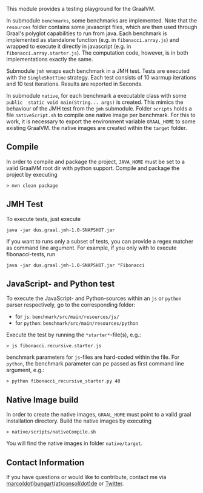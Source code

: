 This module provides a testing playground for the GraalVM.

In submodule `benchmarks`, some benchmarks are implemented. Note that the 
`resources` folder contains some javascript files, which are then used through 
Graal's polyglot capabilities to run from java. Each benchmark is implemented as
standalone function (e.g. in `fibonacci.array.js`) and wrapped to execute it 
directly in javascript (e.g. in `fibonacci.array.starter.js`). The computation 
code, however, is in both implementations exactly the same.

Submodule `jmh` wraps each benchmark in a JMH test. Tests are executed with the 
`SingleShotTime` strategy. Each test consists of 10 warmup iterations and 10
test iterations. Results are reported in Seconds. 

In submodule `native`, for each benchmark a executable class with some `public 
static void main(String... args)` is created. This mimics the behaviour of the 
JMH test from the `jmh` submodule. Folder `scripts` holds a file
`nativeScript.sh` to compile one native image per benchmark. For this to work, 
it is necessary to export the environment variable `GRAAL_HOME` to some existing
GraalVM. the native images are created within the `target` folder.

## Compile

In order to compile and package the project, `JAVA_HOME` must be set to a valid
GraalVM root dir with python support. Compile and package the project by
executing

    > mvn clean package

## JMH Test
To execute tests, just execute

    java -jar dus.graal.jmh-1.0-SNAPSHOT.jar
    
If you want to runs only a subset of tests, you can provide a regex matcher as 
command line argument. For example, if you only with to execute fibonacci-tests,
run

    java -jar dus.graal.jmh-1.0-SNAPSHOT.jar "Fibonacci

## JavaScript- and Python test
To execute the JavaScript- and Python-sources within an `js` or `python` parser
respectively, go to the corresponding folder:

* for `js`: `benchmark/src/main/resources/js/`
* for `python`: `benchmark/src/main/resources/python`

Execute the test by running the `*starter*`-file(s), e.g.:

    > js fibonacci.recursive.starter.js
benchmark parameters for `js`-files are hard-coded within the file. For `python`, 
the benchmark parameter can pe passed as first command line argument, e.g.:

    > python fibonacci_recursive_starter.py 40
## Native Image build
In order to create the native images, `GRAAL_HOME` must point to a valid graal
installation directory. Build the native images by executing

    > native/scripts/nativeCompile.sh

You will find the native images in folder `native/target`.

## Contact Information 

If you have questions or would like to contribute, contact me via 
<a href="mailto:marco.bungart@consol.de">marco(dot)bungart(at)consol(dot)de</a>
or <a href="https://twitter.com/turing85">Twitter</a>.